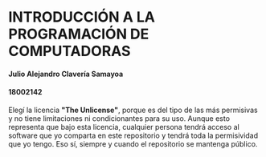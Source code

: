 # INTRODUCCIÓN A LA PROGRAMACIÓN DE COMPUTADORAS
#### Julio Alejandro Clavería Samayoa
#### 18002142
Elegí la licencia **"The Unlicense"**, porque es del tipo de las más permisivas y
no tiene limitaciones ni condicionantes para su uso.
Aunque esto representa que bajo esta licencia, cualquier persona tendrá acceso
al software que yo comparta en este repositorio y tendrá toda la permisividad que
yo tengo.  Eso sí, siempre y cuando el repositorio se mantenga público.
